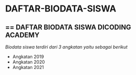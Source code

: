 # DAFTAR-BIODATA-SISWA
==
DAFTAR BIODATA SISWA DICODING ACADEMY
--
*Biodata siswa terdiri dari 3 angkatan yaitu sebagai berikut*
- Angkatan 2019
- Angkatan 2020
- Angkatan 2021
